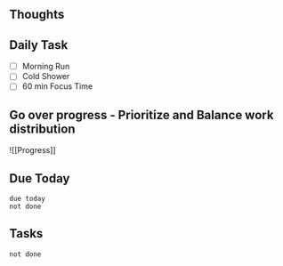 ## Thoughts

## Daily Task
- [ ] Morning Run 
- [ ] Cold Shower 
- [ ] 60 min Focus Time
##  Go over progress - Prioritize and Balance work distribution

![[Progress]]

## Due Today
```tasks
due today
not done
```
## Tasks 
```tasks
not done
```
